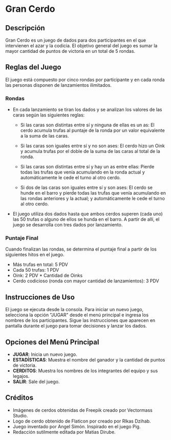 # Gran Cerdo

## Descripción
Gran Cerdo es un juego de dados para dos participantes en el que intervienen el azar y la codicia. El objetivo general del juego es sumar la mayor cantidad de puntos de victoria en un total de 5 rondas.

## Reglas del Juego
El juego está compuesto por cinco rondas por participante y en cada ronda las personas disponen de lanzamientos ilimitados. 

### Rondas
- En cada lanzamiento se tiran los dados y se analizan los valores de las caras según las siguientes reglas:

  - Si las caras son distintas entre sí y ninguna de ellas es un as: El cerdo acumula trufas al puntaje de la ronda por un valor equivalente a la suma de las caras.
  
  - Si las caras son iguales entre sí y no son ases: El cerdo hizo un Oink y acumula trufas por el doble de la suma de las caras al total de la ronda.
  
  - Si las caras son distintas entre sí y hay un as entre ellas: Pierde todas las trufas que venía acumulando en la ronda actual y automáticamente le cede el turno al otro cerdo.
  
  - Si dos de las caras son iguales entre sí y son ases: El cerdo se hunde en el barro y pierde todas las trufas que venía acumulando en las rondas anteriores y la actual; y automáticamente le cede el turno al otro cerdo.

- El juego utiliza dos dados hasta que ambos cerdos superen (cada uno) las 50 trufas o alguno de ellos se hunda en el barro. A partir de allí, el juego se desarrolla con tres dados por lanzamiento.

### Puntaje Final
Cuando finalizan las rondas, se determina el puntaje final a partir de los siguientes hitos en el juego.

- Más trufas en total: 5 PDV
- Cada 50 trufas: 1 PDV
- Oink: 2 PDV * Cantidad de Oinks
- Cerdo codicioso (ronda con mayor cantidad de lanzamientos): 3 PDV

## Instrucciones de Uso
El juego se ejecuta desde la consola. Para iniciar un nuevo juego, selecciona la opción "JUGAR" desde el menú principal e ingresa los nombres de los participantes. Sigue las instrucciones que aparecen en pantalla durante el juego para tomar decisiones y lanzar los dados.

## Opciones del Menú Principal
- **JUGAR**: Inicia un nuevo juego.
- **ESTADÍSTICAS**: Muestra el nombre del ganador y la cantidad de puntos de victoria.
- **CERDITOS**: Muestra los nombres de los integrantes del equipo y sus legajos.
- **SALIR**: Sale del juego.

## Créditos
- Imágenes de cerdos obtenidas de Freepik creado por Vectormass Studio.
- Logo de cerdo obtenido de Flaticon por creado por Rlkas Dzihab.
- Juego inventado por Angel Simón. Inspirado en el juego Pig.
- Redacción sutilmente editada por Matias Dirube.

